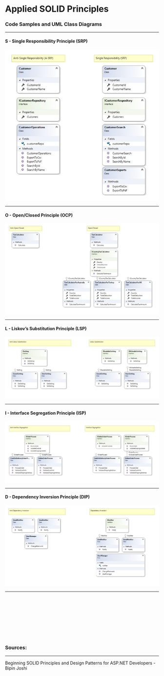 
# Applied SOLID Principles
### Code Samples and UML Class Diagrams
-----------
#### S - Single Responsibility Principle (SRP) <br />

![srp](https://github.com/BilgesPage/SOLID-Principles/blob/master/SOLID_Principles/Single_Responsibility/srp.JPG?raw=true "Single Responsibility Principle")

------

#### O - Open/Closed Principle (OCP) <br />

![srp](https://github.com/BilgesPage/SOLID-Principles/blob/master/SOLID_Principles/Open_Closed/ocp.JPG?raw=true "Open/Closed Principle")

-----

#### L - Liskov’s Substitution Principle (LSP) <br />

![srp](https://github.com/BilgesPage/SOLID-Principles/blob/master/SOLID_Principles/Liskov_Substitution/lsp.JPG?raw=true "Liskov's Substitution Principle")

----

#### I - Interface Segregation Principle (ISP) <br />

![srp](https://github.com/BilgesPage/SOLID-Principles/blob/master/SOLID_Principles/Interface_Segregation/isp.JPG?raw=true "Interface Segregation Principle")

-----

#### D - Dependency Inversion Principle (DIP)<br />

![srp](https://github.com/BilgesPage/SOLID-Principles/blob/master/SOLID_Principles/Dependency_Inversion/dip.JPG?raw=true "Dependency Inversion Principle")

--------

<br /><br /><br /><br /><br /><br /><br /><br />
### Sources:
-------------
Beginning SOLID Principles and Design Patterns for ASP.NET Developers - Bipin Joshi
